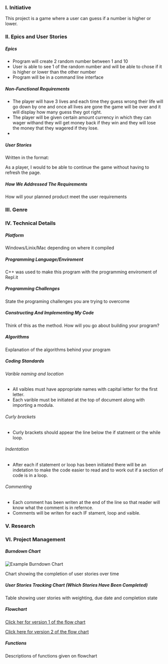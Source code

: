 ### I. Initiative
This project is a game where a user can guess if a number is higher or lower.

### II. Epics and User Stories

##### Epics
* Program will create 2 random number between 1 and 10
* User is able to see 1 of the random number and will be able to chose if it is higher or lower than the other number
* Program will be in a command line interface 

##### Non-Functional Requirements
* The player will have 3 lives and each time they guess wrong their life will go down by one and once all lives are gone the game will be over and it will display how many guess they got right.
* The player will be given certain amount currency in which they can wager withand they will get money back if they win and they will lose the money that they wagered if they lose.
*

##### User Stories
Written in the format: 

As a player, I would to be able to continue the game without having to refresh the page.


##### How We Addressed The Requirements

How will your planned product meet the user requirements

### III. Genre

### IV. Technical Details

##### Platform
Windows/Linix/Mac depending on where it compiled

##### Programming Language/Enviroment
C++ was used to make this program with the programming enviroment of Repl.it 

##### Programming Challenges
State the programing challenges you are trying to overcome
 
##### Constructing And Implementing My Code

Think of this as the method. How will you go about building your program?

##### Algorithms

Explanation of the algorithms behind your program
 
##### Coding Standards
###### Varible naming and location
* All vaibles must have appropriate names with capital letter for the first letter.
* Each varible must be initiated at the top of document along with importing a modula.
###### Curly brackets
* Curly brackets should appear the line below the if statment or the while loop.  
###### Indentation
* After each if statement or loop has been initiated there will be an indetation to make the code easier to read and to work out if a section of code is in a loop.
###### Commenting
* Each comment has been writen at the end of the line so that reader will know what the comment is in refernce.
* Comments will be writen for each IF stament, loop and vaible.
### V. Research

### VI. Project Management

##### Burndown Chart

![Example Burndown Chart](https://upload.wikimedia.org/wikipedia/commons/8/8e/SampleBurndownChart.svg)

Chart showing the completion of user stories over time

##### User Stories Tracking Chart (Which Stories Have Been Completed)

Table showing user stories with weighting, due date and completion state

##### Flowchart

[Click her for version 1 of the flow chart](https://github.com/kin14270476/higher-or-lower/blob/master/flowchart1.pdf)

[Click here for version 2 of the flow chart](https://github.com/kin14270476/higher-or-lower/blob/master/flowchart2.pdf)
##### Functions

Descriptions of functions given on flowchart
